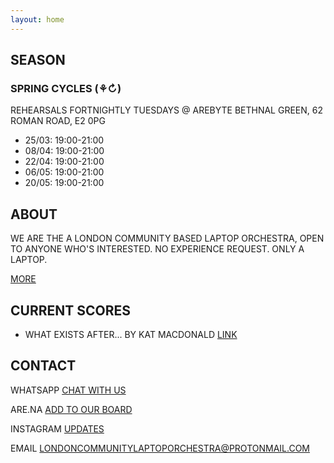 ```yaml
---
layout: home
---
```


<main>
    <section id="REHEARSALS" class="section">
      <h2>SEASON</h2>
      <article>
        <h3>
        	SPRING CYCLES (⚘↻)
        </h3>
        <p>REHEARSALS FORTNIGHTLY TUESDAYS 
@ AREBYTE BETHNAL GREEN, 62 ROMAN ROAD, E2 0PG</p>
		<p>
			<ul>
			<li>25/03: 19:00-21:00</li>
			<li>08/04: 19:00-21:00</li>
			<li>22/04: 19:00-21:00</li>
			<li>06/05: 19:00-21:00</li>
			<li>20/05: 19:00-21:00</li>
</ul>
</p>
      </article>
    </section>

   <section id="ABOUT" class="section">
      <h2>ABOUT</h2>
      <article>
      	<p>WE ARE THE A LONDON COMMUNITY BASED LAPTOP ORCHESTRA, OPEN TO ANYONE WHO'S INTERESTED. NO EXPERIENCE REQUEST. ONLY A LAPTOP.</p>
      	<p><a href="/about/">MORE</a></p>
      </article>
    </section>

   <section id="scores" class="section">
      <h2>CURRENT SCORES</h2>
      <ul>
      <li>WHAT EXISTS AFTER... BY KAT MACDONALD <a href="https://otherkat.com/whatexistsafter/">LINK</a></li>
  </ul>
    </section>

   <section id="contact" class="section">
      <h2>CONTACT</h2>
      <p>WHATSAPP <a href="https://chat.whatsapp.com/EXVoMvmAwFSIWxQ8vN5OXa">CHAT WITH US</a></p>
      <p>ARE.NA <a href="https://www.are.na/kat-macdonald/london_community_laptop_orchestra">ADD TO OUR BOARD</a></p>
      <p>INSTAGRAM <a href="https://www.instagram.com/londoncommunitylaptoporchestra/">UPDATES</a></p>
      <p>EMAIL <a href="londoncommunitylaptoporchestra@protonmail.com">LONDONCOMMUNITYLAPTOPORCHESTRA@PROTONMAIL.COM</a></p>
    </section>
  </main>